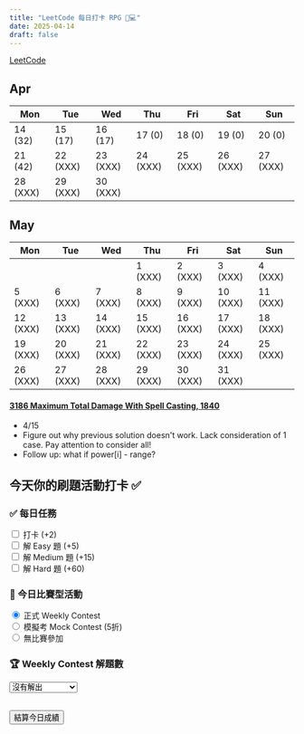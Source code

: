 ```yaml
---
title: "LeetCode 每日打卡 RPG 🎯💻"
date: 2025-04-14
draft: false
---
```


<a href="https://leetcode.com/" target="_blank">LeetCode</a>

## Apr
| Mon | Tue | Wed | Thu | Fri | Sat | Sun |  
| --------- | --------- | --------- | --------- | --------- | --------- | --------- |
| 14 (32)   | 15 (17)   | 16 (17)   | 17 (0)    | 18 (0)    | 19 (0)    | 20 (0)    |
| 21 (42)   | 22 (XXX)  | 23 (XXX)  | 24 (XXX)  | 25 (XXX)  | 26 (XXX)  | 27 (XXX)  |
| 28 (XXX)  | 29 (XXX)  | 30 (XXX)  |

## May
| Mon | Tue | Wed | Thu | Fri | Sat  | Sun |  
| --------- | --------- | ---------- | --------- | --------- | --------- | -------- |
|           |           |            | 1 (XXX)   | 2 (XXX)   | 3 (XXX)   | 4 (XXX)  |
| 5 (XXX)   | 6 (XXX)   | 7 (XXX)    | 8 (XXX)   | 9 (XXX)   | 10 (XXX)  | 11 (XXX) |
| 12 (XXX)  | 13 (XXX)  | 14 (XXX)   | 15 (XXX)  | 16 (XXX)  | 17 (XXX)  | 18 (XXX) |
| 19 (XXX)  | 20 (XXX)  | 21 (XXX)   | 22 (XXX)  | 23 (XXX)  | 24 (XXX)  | 25 (XXX) |
| 26 (XXX)  | 27 (XXX)  | 28 (XXX)   | 29 (XXX)  | 30 (XXX)  | 31 (XXX)  |



#### <a href="https://leetcode.com/problems/maximum-total-damage-with-spell-casting/" target="_blank">3186 Maximum Total Damage With Spell Casting, 1840</a>
- 4/15
- Figure out why previous solution doesn't work. Lack consideration of 1 case. Pay attention to consider all!
- Follow up: what if power[i] - range?

## 今天你的刷題活動打卡 ✅

<form id="lc-activity-form">

### ✅ 每日任務

<input type="checkbox" id="daily_checkin"> 打卡 (+2)<br>
<input type="checkbox" id="easy_solved"> 解 Easy 題 (+5)<br>
<input type="checkbox" id="medium_solved"> 解 Medium 題 (+15)<br>
<input type="checkbox" id="hard_solved"> 解 Hard 題 (+60)<br>

### 🎯 今日比賽型活動

<input type="radio" name="contest_type" id="contest_official" value="official" checked> 正式 Weekly Contest<br>
<input type="radio" name="contest_type" id="contest_mock" value="mock"> 模擬考 Mock Contest (5折)<br>
<input type="radio" name="contest_type" id="contest_none" value="none"> 無比賽參加<br>

### 🏆 Weekly Contest 解題數

<select id="weekly_contest_solved">
  <option value="0">沒有解出</option>
  <option value="1">解出 1 題 (+15)</option>
  <option value="2">解出 2 題 (+50)</option>
  <option value="3">解出 3 題 (+200)</option>
  <option value="4">解出 4 題 (+500)</option>
</select>

<br>
<br>

<button type="button" onclick="calculateLCPoints()">結算今日成績</button>

</form>

<p id="lc-result" style="margin-top:20px; font-size: 18px; font-weight: bold;"></p>
<p id="lc-title" style="font-size: 16px;"></p>

<script>
function calculateLCPoints() {
  let points = 0;

  // 日常活動分數
  if (document.getElementById('daily_checkin').checked) { points += 2; }
  if (document.getElementById('easy_solved').checked) { points += 5; }
  if (document.getElementById('medium_solved').checked) { points += 15; }
  if (document.getElementById('hard_solved').checked) { points += 60; }

  // Weekly Contest 解題數
  const contestSolved = parseInt(document.getElementById('weekly_contest_solved').value);
  let contestPoints = 0;
  if (contestSolved === 1) { contestPoints = 15; }
  else if (contestSolved === 2) { contestPoints = 50; }
  else if (contestSolved === 3) { contestPoints = 200; }
  else if (contestSolved === 4) { contestPoints = 500; }

  // 判斷正式/模擬/無參加
  const contestType = document.querySelector('input[name="contest_type"]:checked').value;
  let contestMessage = "";
  
  if (contestType === "official") {
    contestMessage = "征戰正式戰場，氣勢如虹！🏆";
  } else if (contestType === "mock") {
    contestPoints = Math.floor(contestPoints * 0.5); // 模擬考打五折
    contestMessage = "模擬戰場訓練，未來主力！🛡️";
  } else if (contestType === "none") {
    // 沒有參加任何比賽，只顯示鼓勵訊息
    contestMessage = "休息是為了走更長遠的路！🌱";
    contestPoints = 0;  // **只有當 contest_type 是 none 時才硬設 0**
  }

  points += contestPoints;

  // 顯示總分
  document.getElementById('lc-result').innerText = "今日 LC 活動總分：" + points + " 分";

  // 決定頭銜
  let title = "";
  if (points >= 300) {
    title = "少林心經 📜🧘‍♂️";
  } else if (points >= 200) {
    title = "易筋經 🧘‍♂️";
  } else if (points >= 80) {
    title = "一拍兩散掌 🫳💥";
  } else if (points >= 30) {
    title = "大力金剛掌 💪";
  } else if (points > 0) {
    title = "羅漢拳 🥋";
  } else {
    title = "尚未入門的小師弟 🌱";
  }

  document.getElementById('lc-title').innerHTML = 
    "今日頭銜：" + title  + "<br>" + contestMessage;
}
</script>
